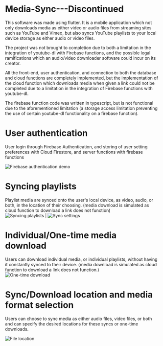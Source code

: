 # Media-Sync---Discontinued

This software was made using flutter. It is a mobile application which not only downloads media as either video or audio files from streaming sites such as YouTube and Vimeo, but also syncs YouTube playlists to your local device storage as either audio or video files.

The project was not brought to completion due to both a limitation in the integration of youtube-dl with Firebase functions, and the possible legal ramifications which an audio/video downloader software could incur on its creator.

All the front-end, user authentication, and connection to both the database and cloud functions are completely implemented, but the implementation of the cloud function which downloads media when given a link could not be completed due to a limitation in the integration of Firebase functions with youtube-dl.

The firebase function code was written in typescript, but is not functional due to the aforementioned limitation (a storage access limitation preventing the use of certain youtube-dl functionality on a firebase function).

# User authentication
User login through Firebase Authentication, and storing of user setting preferences with Cloud Firestore, and server functions with firebase functions</br>

![Firebase authentication demo](https://user-images.githubusercontent.com/47716543/103320066-0a695f80-4a02-11eb-8a04-f9ebb5103e79.gif)

# Syncing playlists
Playlist media are synced onto the user's local device, as video, audio, or both, in the location of their choosing. (media download is simulated as cloud function to download a link does not function)</br>
![Syncing playlists](https://user-images.githubusercontent.com/47716543/103320427-4d780280-4a03-11eb-9424-e2b473cf115e.gif)
  |  ![Sync settings](https://user-images.githubusercontent.com/47716543/103320341-f5d99700-4a02-11eb-8cf2-0ecbfdf8dd4d.gif)

# Individual/One-time media download
Users can download individual media, or individual playlists, without having it constantly synced to their device. (media download is simulated as cloud function to download a link does not function.)</br>
![One-time download](https://user-images.githubusercontent.com/47716543/103320864-0a1e9380-4a05-11eb-89a3-3e810cf04cb9.gif)

# Sync/Download location and media format selection
Users can choose to sync media as either audio files, video files, or both and can specify the desired locations for these syncs or one-time downloads.</br>

![File location](https://user-images.githubusercontent.com/47716543/103320469-7bf5dd80-4a03-11eb-9be3-85e3182a745f.gif)







